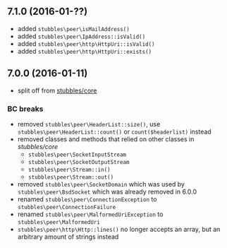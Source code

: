 7.1.0 (2016-01-??)
------------------

  * added `stubbles\peer\isMailAddress()`
  * added `stubbles\peer\IpAddress::isValid()`
  * added `stubbles\peer\http\HttpUri::isValid()`
  * added `stubbles\peer\http\HttpUri::exists()`


7.0.0 (2016-01-11)
------------------

  * split off from [stubbles/core](https://github.com/stubbles/stubbles-core)

### BC breaks

  * removed `stubbles\peer\HeaderList::size()`, use `stubbles\peer\HeaderList::count()` or `count($headerlist)` instead
  * removed classes and methods that relied on other classes in _stubbles/core_
    * `stubbles\peer\SocketInputStream`
    * `stubbles\peer\SocketOutputStream`
    * `stubbles\peer\Stream::in()`
    * `stubbles\peer\Stream::out()`
  * removed `stubbles\peer\SocketDomain` which was used by `stubbles\peer\BsdSocket` which was already removed in 6.0.0
  * renamed `stubbles\peer\ConnectionException` to `stubbles\peer\ConnectionFailure`
  * renamed `stubbles\peer\MalformedUriException` to `stubbles\peer\MalformedUri`
  * `stubbles\peer\http\Http::lines()` no longer accepts an array, but an arbitrary amount of strings instead
